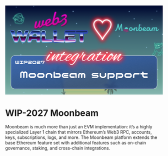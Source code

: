 [_metadata_:at_account]:- "@MoonbeamNetwork"
![image](../images/2027.png)

# WIP-2027 Moonbeam

Moonbeam is much more than just an EVM implementation: it’s a highly specialized Layer 1 chain that mirrors Ethereum’s Web3 RPC, accounts, keys, subscriptions, logs, and more. The Moonbeam platform extends the base Ethereum feature set with additional features such as on-chain governance, staking, and cross-chain integrations.